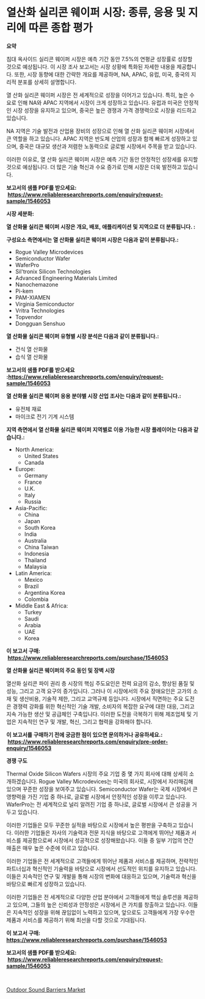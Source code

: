 <p><h1>열산화 실리콘 웨이퍼 시장: 종류, 응용 및 지리에 따른 종합 평가</h1></p><p><strong>요약</strong></p>
<p><p>침대 옥사이드 실리콘 웨이퍼 시장은 예측 기간 동안 7.5%의 연평균 성장률로 성장할 것으로 예상됩니다. 이 시장 조사 보고서는 시장 상황에 특화된 자세한 내용을 제공합니다. 또한, 시장 동향에 대한 간략한 개요를 제공하며, NA, APAC, 유럽, 미국, 중국의 지리적 분포를 상세히 설명합니다.</p><p>열 산화 실리콘 웨이퍼 시장은 전 세계적으로 성장을 이어가고 있습니다. 특히, 높은 수요로 인해 NA와 APAC 지역에서 시장이 크게 성장하고 있습니다. 유럽과 미국은 안정적인 시장 성장을 유지하고 있으며, 중국은 높은 경쟁과 가격 경쟁력으로 시장을 리드하고 있습니다.</p><p>NA 지역은 기술 발전과 산업용 장비의 성장으로 인해 열 산화 실리콘 웨이퍼 시장에서 큰 역할을 하고 있습니다. APAC 지역은 반도체 산업의 성장과 함께 빠르게 성장하고 있으며, 중국은 대규모 생산과 저렴한 노동력으로 글로벌 시장에서 주목을 받고 있습니다.</p><p>이러한 이유로, 열 산화 실리콘 웨이퍼 시장은 예측 기간 동안 안정적인 성장세를 유지할 것으로 예상됩니다. 더 많은 기술 혁신과 수요 증가로 인해 시장은 더욱 발전하고 있습니다.</p></p>
<p><strong>보고서의 샘플 PDF를 받으세요: &nbsp;<a href="https://www.reliableresearchreports.com/enquiry/request-sample/1546053">https://www.reliableresearchreports.com/enquiry/request-sample/1546053</a></strong></p>
<p><strong>시장 세분화:</strong></p>
<p><strong> 열 산화물 실리콘 웨이퍼 시장은 개요, 배포, 애플리케이션 및 지역으로 더 분류됩니다. :</strong></p>
<p><strong>구성요소 측면에서는 열 산화물 실리콘 웨이퍼 시장은 다음과 같이 분류됩니다.:</strong></p>
<p><ul><li>Rogue Valley Microdevices</li><li>Semiconductor Wafer</li><li>WaferPro</li><li>Sil'tronix Silicon Technologies</li><li>Advanced Engineering Materials Limited</li><li>Nanochemazone</li><li>Pi-kem</li><li>PAM-XIAMEN</li><li>Virginia Semiconductor</li><li>Vritra Technologies</li><li>Topvendor</li><li>Dongguan Senshuo</li></ul></p>
<p><strong> 열 산화물 실리콘 웨이퍼 유형별 시장 분석은 다음과 같이 분류됩니다.:</strong></p>
<p><ul><li>건식 열 산화물</li><li>습식 열 산화물</li></ul></p>
<p><strong>보고서의 샘플 PDF를 받으세요 :<a href="https://www.reliableresearchreports.com/enquiry/request-sample/1546053">https://www.reliableresearchreports.com/enquiry/request-sample/1546053</a></strong></p>
<p><strong> 열 산화물 실리콘 웨이퍼 응용 분야별 시장 산업 조사는 다음과 같이 분류됩니다.:</strong></p>
<p><ul><li>유전체 재료</li><li>마이크로 전기 기계 시스템</li></ul></p>
<p><strong>지역 측면에서 열 산화물 실리콘 웨이퍼 지역별로 이용 가능한 시장 플레이어는 다음과 같습니다.:</strong></p>
<p><ul>
    <li>
        North America:
        <ul>
            <li>United States</li>
            <li>Canada</li>
        </ul>
    </li>
    <li>
        Europe:
        <ul>
            <li>Germany</li>
            <li>France</li>
            <li>U.K.</li>
            <li>Italy</li>
            <li>Russia</li>
        </ul>
    </li>
    <li>
        Asia-Pacific:
        <ul>
            <li>China</li>
            <li>Japan</li>
            <li>South Korea</li>
            <li>India</li>
            <li>Australia</li>
            <li>China Taiwan</li>
            <li>Indonesia</li>
            <li>Thailand</li>
            <li>Malaysia</li>
        </ul>
    </li>
    <li>
        Latin America:
        <ul>
            <li>Mexico</li>
            <li>Brazil</li>
            <li>Argentina Korea</li>
            <li>Colombia</li>
        </ul>
    </li>
    <li>
        Middle East & Africa:
        <ul>
            <li>Turkey</li>
            <li>Saudi</li>
            <li>Arabia</li>
            <li>UAE</li>
            <li>Korea</li>
        </ul>
    </li>
    </ul></p>
<p><strong>이 보고서 구매: &nbsp;<a href="https://www.reliableresearchreports.com/purchase/1546053">https://www.reliableresearchreports.com/purchase/1546053</a></strong></p>
<p><strong>열 산화물 실리콘 웨이퍼의 주요 동인 및 장벽 시장</strong></p>
<p><p>열산화 실리콘 파이 권리 층 시장의 핵심 주도요인은 전력 요금의 감소, 향상된 품질 및 성능, 그리고 고객 요구의 증가입니다. 그러나 이 시장에서의 주요 장애요인은 고가의 소재 및 생산비용, 기술적 제한, 그리고 교역규제 등입니다. 시장에서 직면하는 주요 도전은 경쟁력 강화를 위한 혁신적인 기술 개발, 소비자의 복잡한 요구에 대한 대응, 그리고 지속 가능한 생산 및 공급체인 구축입니다. 이러한 도전을 극복하기 위해 제조업체 및 기업은 지속적인 연구 및 개발, 혁신, 그리고 협력을 강화해야 합니다.</p></p>
<p><strong>이 보고서를 구매하기 전에 궁금한 점이 있으면 문의하거나 공유하세요.: &nbsp;<a href="https://www.reliableresearchreports.com/enquiry/pre-order-enquiry/1546053">https://www.reliableresearchreports.com/enquiry/pre-order-enquiry/1546053</a></strong></p>
<p><strong>경쟁 구도</strong></p>
<p><p>Thermal Oxide Silicon Wafers 시장의 주요 기업 중 몇 가지 회사에 대해 상세히 소개하겠습니다. Rogue Valley Microdevices는 미국의 회사로, 시장에서 자리매김해 있으며 꾸준한 성장을 보여주고 있습니다. Semiconductor Wafer는 국제 시장에서 큰 영향력을 가진 기업 중 하나로, 글로벌 시장에서 안정적인 성장을 이루고 있습니다. WaferPro는 전 세계적으로 널리 알려진 기업 중 하나로, 글로벌 시장에서 큰 성공을 거두고 있습니다.</p><p>이러한 기업들은 모두 꾸준한 실적을 바탕으로 시장에서 높은 평판을 구축하고 있습니다. 이러한 기업들은 자사의 기술력과 전문 지식을 바탕으로 고객에게 뛰어난 제품과 서비스를 제공함으로써 시장에서 성공적으로 성장해왔습니다. 이들 중 일부 기업의 연간 매출은 매우 높은 수준에 이르고 있습니다.</p><p>이러한 기업들은 전 세계적으로 고객들에게 뛰어난 제품과 서비스를 제공하며, 전략적인 파트너십과 혁신적인 기술력을 바탕으로 시장에서 선도적인 위치를 유지하고 있습니다. 이들은 지속적인 연구 및 개발을 통해 시장의 변화에 대응하고 있으며, 기술력과 혁신을 바탕으로 빠르게 성장하고 있습니다.</p><p>이러한 기업들은 전 세계적으로 다양한 산업 분야에서 고객들에게 핵심 솔루션을 제공하고 있으며, 그들의 높은 신뢰성과 안정성은 시장에서 큰 가치를 창출하고 있습니다. 이들은 지속적인 성장을 위해 끊임없이 노력하고 있으며, 앞으로도 고객들에게 가장 우수한 제품과 서비스를 제공하기 위해 최선을 다할 것으로 기대됩니다.</p></p>
<p><strong>이 보고서 구매: &nbsp; <a href="https://www.reliableresearchreports.com/purchase/1546053">https://www.reliableresearchreports.com/purchase/1546053</a></strong></p>
<p><strong>보고서의 샘플 PDF를 받으세요: &nbsp;<a href="https://www.reliableresearchreports.com/enquiry/request-sample/1546053">https://www.reliableresearchreports.com/enquiry/request-sample/1546053</a></strong><strong></strong></p>
<p>&nbsp;</p>
<p><p><a href="https://nifty-kite-d51.notion.site/Outdoor-Sound-Barriers-Market-Size-Growth-Outlook-from-2024-to-2031-projecting-at-Market-s-Trends--a5a1669d7f314eb8a7190390bd3214c8">Outdoor Sound Barriers Market</a></p></p>